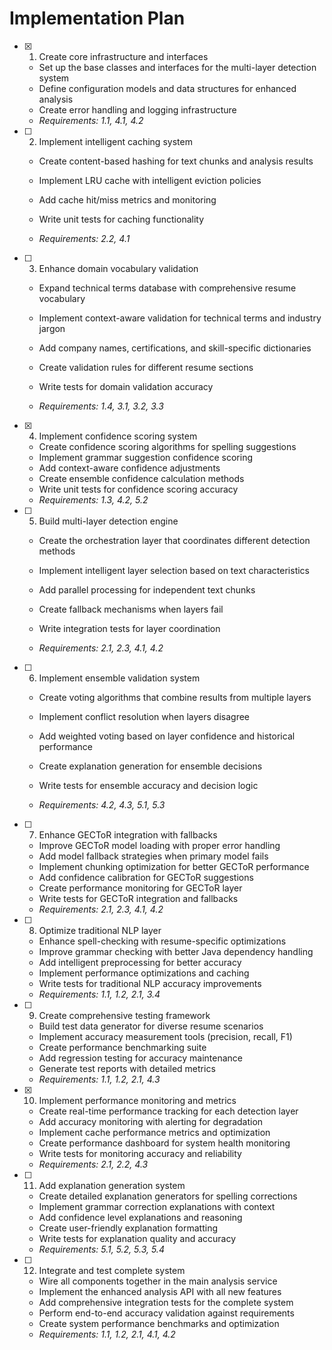 # Implementation Plan

- [x] 1. Create core infrastructure and interfaces


  - Set up the base classes and interfaces for the multi-layer detection system
  - Define configuration models and data structures for enhanced analysis
  - Create error handling and logging infrastructure
  - _Requirements: 1.1, 4.1, 4.2_



- [ ] 2. Implement intelligent caching system
  - Create content-based hashing for text chunks and analysis results
  - Implement LRU cache with intelligent eviction policies
  - Add cache hit/miss metrics and monitoring


  - Write unit tests for caching functionality
  - _Requirements: 2.2, 4.1_

- [ ] 3. Enhance domain vocabulary validation
  - Expand technical terms database with comprehensive resume vocabulary
  - Implement context-aware validation for technical terms and industry jargon


  - Add company names, certifications, and skill-specific dictionaries
  - Create validation rules for different resume sections
  - Write tests for domain validation accuracy
  - _Requirements: 1.4, 3.1, 3.2, 3.3_

- [x] 4. Implement confidence scoring system


  - Create confidence scoring algorithms for spelling suggestions
  - Implement grammar suggestion confidence scoring
  - Add context-aware confidence adjustments
  - Create ensemble confidence calculation methods
  - Write unit tests for confidence scoring accuracy
  - _Requirements: 1.3, 4.2, 5.2_



- [ ] 5. Build multi-layer detection engine
  - Create the orchestration layer that coordinates different detection methods
  - Implement intelligent layer selection based on text characteristics
  - Add parallel processing for independent text chunks
  - Create fallback mechanisms when layers fail


  - Write integration tests for layer coordination
  - _Requirements: 2.1, 2.3, 4.1, 4.2_

- [ ] 6. Implement ensemble validation system
  - Create voting algorithms that combine results from multiple layers
  - Implement conflict resolution when layers disagree
  - Add weighted voting based on layer confidence and historical performance


  - Create explanation generation for ensemble decisions
  - Write tests for ensemble accuracy and decision logic
  - _Requirements: 4.2, 4.3, 5.1, 5.3_

- [ ] 7. Enhance GECToR integration with fallbacks
  - Improve GECToR model loading with proper error handling
  - Add model fallback strategies when primary model fails
  - Implement chunking optimization for better GECToR performance
  - Add confidence calibration for GECToR suggestions
  - Create performance monitoring for GECToR layer
  - Write tests for GECToR integration and fallbacks
  - _Requirements: 2.1, 2.3, 4.1, 4.2_

- [ ] 8. Optimize traditional NLP layer
  - Enhance spell-checking with resume-specific optimizations
  - Improve grammar checking with better Java dependency handling
  - Add intelligent preprocessing for better accuracy
  - Implement performance optimizations and caching
  - Write tests for traditional NLP accuracy improvements
  - _Requirements: 1.1, 1.2, 2.1, 3.4_

- [ ] 9. Create comprehensive testing framework
  - Build test data generator for diverse resume scenarios
  - Implement accuracy measurement tools (precision, recall, F1)
  - Create performance benchmarking suite
  - Add regression testing for accuracy maintenance
  - Generate test reports with detailed metrics
  - _Requirements: 1.1, 1.2, 2.1, 4.3_

- [x] 10. Implement performance monitoring and metrics



  - Create real-time performance tracking for each detection layer
  - Add accuracy monitoring with alerting for degradation
  - Implement cache performance metrics and optimization
  - Create performance dashboard for system health monitoring
  - Write tests for monitoring accuracy and reliability
  - _Requirements: 2.1, 2.2, 4.3_

- [ ] 11. Add explanation generation system
  - Create detailed explanation generators for spelling corrections
  - Implement grammar correction explanations with context
  - Add confidence level explanations and reasoning
  - Create user-friendly explanation formatting
  - Write tests for explanation quality and accuracy
  - _Requirements: 5.1, 5.2, 5.3, 5.4_

- [ ] 12. Integrate and test complete system
  - Wire all components together in the main analysis service
  - Implement the enhanced analysis API with all new features
  - Add comprehensive integration tests for the complete system
  - Perform end-to-end accuracy validation against requirements
  - Create system performance benchmarks and optimization
  - _Requirements: 1.1, 1.2, 2.1, 4.1, 4.2_